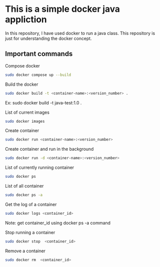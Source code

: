 # This is a simple docker java appliction
In this repository, I have used docker to run a java class. This repository is just for understanding the docker concept.

## Important commands

Compose docker
```bash
sudo docker compose up --build
```

Build the docker
```bash
sudo docker build -t <container-name>:<version_number> .
```
Ex: sudo docker build -t java-test:1.0 .

List of current images
```bash
sudo docker images
```
Create container
```bash
sudo docker run <container-name>:<version_number>
```

Create container and run in the background
```bash
sudo docker run -d <container-name>:<version_number>
```

List of currently running container
```bash
sudo docker ps
```

List of all container
```bash
sudo docker ps -a
```

Get the log of a container
```bash
sudo docker logs <container_id>
```
Note: get container_id using docker ps -a command

Stop running a container
```bash
sudo docker stop  <container_id>
```

Remove a container
```bash
sudo docker rm  <container_id>
```
